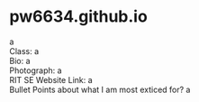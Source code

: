 # pw6634.github.io
a <br>
Class: 
a <br>
Bio: 
a <br>
Photograph:
a <br>
RIT SE Website Link: 
a <br>
Bullet Points about what I am most exticed for?
a <br>
